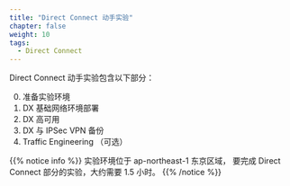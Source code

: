 ```yaml
---
title: "Direct Connect 动手实验"
chapter: false
weight: 10
tags:
  - Direct Connect
---
```



Direct Connect 动手实验包含以下部分：

0. 准备实验环境
1. DX 基础网络环境部署
2. DX 高可用
3. DX 与 IPSec VPN 备份
4. Traffic Engineering （可选）

{{% notice info %}}
实验环境位于 ap-northeast-1 东京区域， 要完成 Direct Connect 部分的实验，大约需要 1.5 小时。
{{% /notice  %}}


